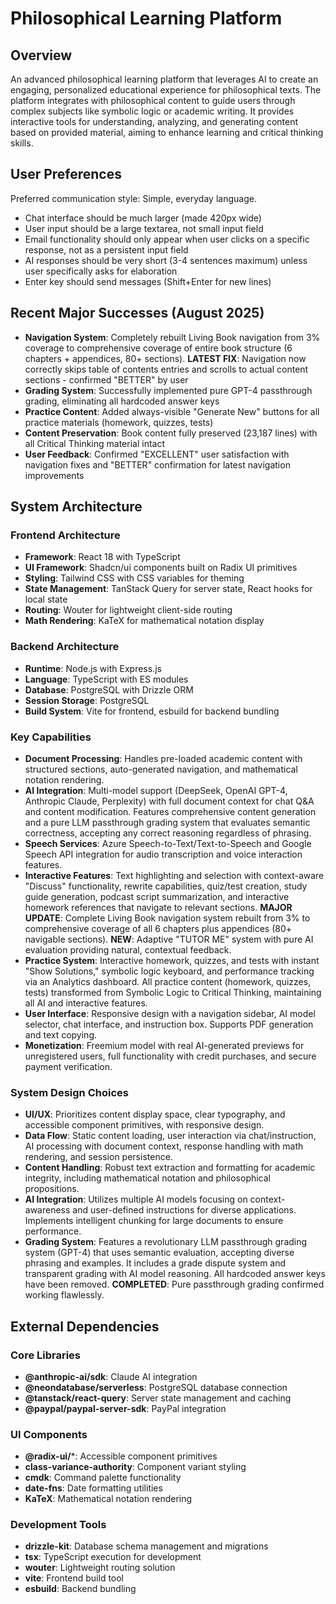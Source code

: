 # Philosophical Learning Platform

## Overview
An advanced philosophical learning platform that leverages AI to create an engaging, personalized educational experience for philosophical texts. The platform integrates with philosophical content to guide users through complex subjects like symbolic logic or academic writing. It provides interactive tools for understanding, analyzing, and generating content based on provided material, aiming to enhance learning and critical thinking skills.

## User Preferences
Preferred communication style: Simple, everyday language.
- Chat interface should be much larger (made 420px wide)
- User input should be a large textarea, not small input field
- Email functionality should only appear when user clicks on a specific response, not as a persistent input field
- AI responses should be very short (3-4 sentences maximum) unless user specifically asks for elaboration
- Enter key should send messages (Shift+Enter for new lines)

## Recent Major Successes (August 2025)
- **Navigation System**: Completely rebuilt Living Book navigation from 3% coverage to comprehensive coverage of entire book structure (6 chapters + appendices, 80+ sections). **LATEST FIX**: Navigation now correctly skips table of contents entries and scrolls to actual content sections - confirmed "BETTER" by user
- **Grading System**: Successfully implemented pure GPT-4 passthrough grading, eliminating all hardcoded answer keys
- **Practice Content**: Added always-visible "Generate New" buttons for all practice materials (homework, quizzes, tests)
- **Content Preservation**: Book content fully preserved (23,187 lines) with all Critical Thinking material intact
- **User Feedback**: Confirmed "EXCELLENT" user satisfaction with navigation fixes and "BETTER" confirmation for latest navigation improvements

## System Architecture

### Frontend Architecture
- **Framework**: React 18 with TypeScript
- **UI Framework**: Shadcn/ui components built on Radix UI primitives
- **Styling**: Tailwind CSS with CSS variables for theming
- **State Management**: TanStack Query for server state, React hooks for local state
- **Routing**: Wouter for lightweight client-side routing
- **Math Rendering**: KaTeX for mathematical notation display

### Backend Architecture
- **Runtime**: Node.js with Express.js
- **Language**: TypeScript with ES modules
- **Database**: PostgreSQL with Drizzle ORM
- **Session Storage**: PostgreSQL
- **Build System**: Vite for frontend, esbuild for backend bundling

### Key Capabilities
- **Document Processing**: Handles pre-loaded academic content with structured sections, auto-generated navigation, and mathematical notation rendering.
- **AI Integration**: Multi-model support (DeepSeek, OpenAI GPT-4, Anthropic Claude, Perplexity) with full document context for chat Q&A and content modification. Features comprehensive content generation and a pure LLM passthrough grading system that evaluates semantic correctness, accepting any correct reasoning regardless of phrasing.
- **Speech Services**: Azure Speech-to-Text/Text-to-Speech and Google Speech API integration for audio transcription and voice interaction features.
- **Interactive Features**: Text highlighting and selection with context-aware "Discuss" functionality, rewrite capabilities, quiz/test creation, study guide generation, podcast script summarization, and interactive homework references that navigate to relevant sections. **MAJOR UPDATE**: Complete Living Book navigation system rebuilt from 3% to comprehensive coverage of all 6 chapters plus appendices (80+ navigable sections). **NEW**: Adaptive "TUTOR ME" system with pure AI evaluation providing natural, contextual feedback.
- **Practice System**: Interactive homework, quizzes, and tests with instant "Show Solutions," symbolic logic keyboard, and performance tracking via an Analytics dashboard. All practice content (homework, quizzes, tests) transformed from Symbolic Logic to Critical Thinking, maintaining all AI and interactive features.
- **User Interface**: Responsive design with a navigation sidebar, AI model selector, chat interface, and instruction box. Supports PDF generation and text copying.
- **Monetization**: Freemium model with real AI-generated previews for unregistered users, full functionality with credit purchases, and secure payment verification.

### System Design Choices
- **UI/UX**: Prioritizes content display space, clear typography, and accessible component primitives, with responsive design.
- **Data Flow**: Static content loading, user interaction via chat/instruction, AI processing with document context, response handling with math rendering, and session persistence.
- **Content Handling**: Robust text extraction and formatting for academic integrity, including mathematical notation and philosophical propositions.
- **AI Integration**: Utilizes multiple AI models focusing on context-awareness and user-defined instructions for diverse applications. Implements intelligent chunking for large documents to ensure performance.
- **Grading System**: Features a revolutionary LLM passthrough grading system (GPT-4) that uses semantic evaluation, accepting diverse phrasing and examples. It includes a grade dispute system and transparent grading with AI model reasoning. All hardcoded answer keys have been removed. **COMPLETED**: Pure passthrough grading confirmed working flawlessly.

## External Dependencies

### Core Libraries
- **@anthropic-ai/sdk**: Claude AI integration
- **@neondatabase/serverless**: PostgreSQL database connection
- **@tanstack/react-query**: Server state management and caching
- **@paypal/paypal-server-sdk**: PayPal integration

### UI Components
- **@radix-ui/***: Accessible component primitives
- **class-variance-authority**: Component variant styling
- **cmdk**: Command palette functionality
- **date-fns**: Date formatting utilities
- **KaTeX**: Mathematical notation rendering

### Development Tools
- **drizzle-kit**: Database schema management and migrations
- **tsx**: TypeScript execution for development
- **wouter**: Lightweight routing solution
- **vite**: Frontend build tool
- **esbuild**: Backend bundling